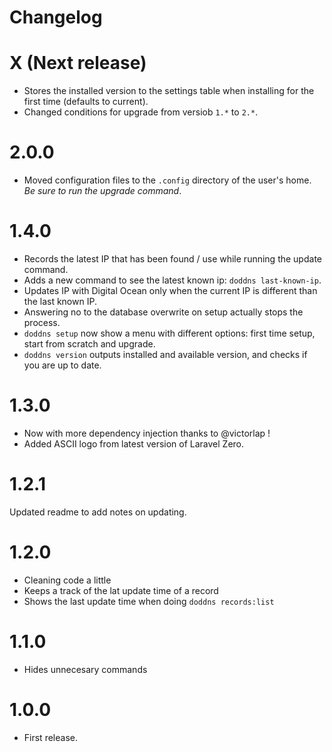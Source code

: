 # Changelog

# X (Next release)
- Stores the installed version to the settings table when installing for the first time (defaults to current).
- Changed conditions for upgrade from versiob `1.*` to `2.*`.
 
# 2.0.0
- Moved configuration files to the `.config` directory of the user's home. *Be sure to run the upgrade command*.

# 1.4.0
- Records the latest IP that has been found / use while running the update command.
- Adds a new command to see the latest known ip: `doddns last-known-ip`.
- Updates IP with Digital Ocean only when the current IP is different than the last known IP.
- Answering no to the database overwrite on setup actually stops the process.
- `doddns setup` now show a menu with different options: first time setup, start from scratch and upgrade.
- `doddns version` outputs installed and available version, and checks if you are up to date.

# 1.3.0
- Now with more dependency injection thanks to @victorlap !
- Added ASCII logo from latest version of Laravel Zero.

# 1.2.1
Updated readme to add notes on updating.

# 1.2.0
- Cleaning code a little
- Keeps a track of the lat update time of a record
- Shows the last update time when doing `doddns records:list`

# 1.1.0
- Hides unnecesary commands

# 1.0.0
- First release.
